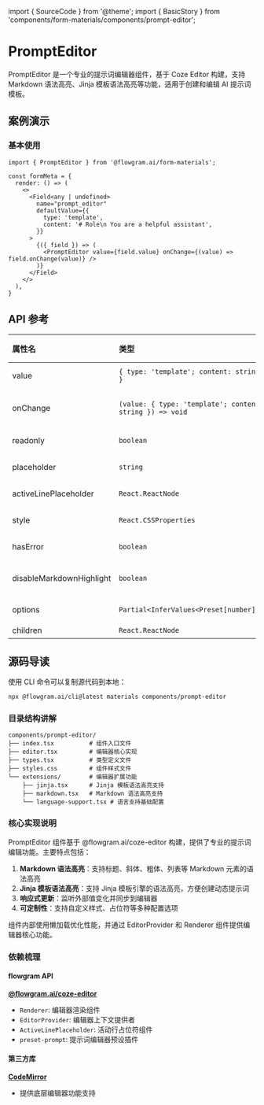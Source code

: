 import { SourceCode } from '@theme';
import { BasicStory } from 'components/form-materials/components/prompt-editor';

# PromptEditor

PromptEditor 是一个专业的提示词编辑器组件，基于 Coze Editor 构建，支持 Markdown 语法高亮、Jinja 模板语法高亮等功能，适用于创建和编辑 AI 提示词模板。

## 案例演示

### 基本使用

<BasicStory />

```tsx pure title="form-meta.tsx"
import { PromptEditor } from '@flowgram.ai/form-materials';

const formMeta = {
  render: () => (
    <>
      <Field<any | undefined>
        name="prompt_editor"
        defaultValue={{
          type: 'template',
          content: '# Role\n You are a helpful assistant',
        }}
      >
        {({ field }) => (
          <PromptEditor value={field.value} onChange={(value) => field.onChange(value)} />
        )}
      </Field>
    </>
  ),
}
```

## API 参考

| 属性名 | 类型 | 默认值 | 说明 |
| :--- | :--- | :--- | :--- |
| value | `{ type: 'template'; content: string }` | - | 编辑器的值对象 |
| onChange | `(value: { type: 'template'; content: string }) => void` | - | 值变化时的回调函数 |
| readonly | `boolean` | `false` | 是否只读模式 |
| placeholder | `string` | - | 占位符文本 |
| activeLinePlaceholder | `React.ReactNode` | - | 活动行占位符 |
| style | `React.CSSProperties` | - | 自定义样式 |
| hasError | `boolean` | `false` | 是否显示错误状态 |
| disableMarkdownHighlight | `boolean` | `false` | 是否禁用 Markdown 高亮 |
| options | `Partial<InferValues<Preset[number]>>` | - | 编辑器额外选项 |
| children | `React.ReactNode` | - | 子组件 |

## 源码导读

<SourceCode href="https://github.com/bytedance/flowgram.ai/tree/main/packages/materials/form-materials/src/components/prompt-editor" />

使用 CLI 命令可以复制源代码到本地：

```bash
npx @flowgram.ai/cli@latest materials components/prompt-editor
```

### 目录结构讲解

```plaintext
components/prompt-editor/
├── index.tsx          # 组件入口文件
├── editor.tsx         # 编辑器核心实现
├── types.tsx          # 类型定义文件
├── styles.css         # 组件样式文件
└── extensions/        # 编辑器扩展功能
    ├── jinja.tsx      # Jinja 模板语法高亮支持
    ├── markdown.tsx   # Markdown 语法高亮支持
    └── language-support.tsx # 语言支持基础配置
```

### 核心实现说明

PromptEditor 组件基于 @flowgram.ai/coze-editor 构建，提供了专业的提示词编辑功能。主要特点包括：

1. **Markdown 语法高亮**：支持标题、斜体、粗体、列表等 Markdown 元素的语法高亮
2. **Jinja 模板语法高亮**：支持 Jinja 模板引擎的语法高亮，方便创建动态提示词
3. **响应式更新**：监听外部值变化并同步到编辑器
4. **可定制性**：支持自定义样式、占位符等多种配置选项

组件内部使用懒加载优化性能，并通过 EditorProvider 和 Renderer 组件提供编辑器核心功能。

### 依赖梳理

#### flowgram API

[**@flowgram.ai/coze-editor**](https://github.com/bytedance/flowgram.ai/tree/main/packages/materials/coze-editor)

* `Renderer`: 编辑器渲染组件
* `EditorProvider`: 编辑器上下文提供者
* `ActiveLinePlaceholder`: 活动行占位符组件
* `preset-prompt`: 提示词编辑器预设插件

#### 第三方库

[**CodeMirror**](https://codemirror.net/)

* 提供底层编辑器功能支持

